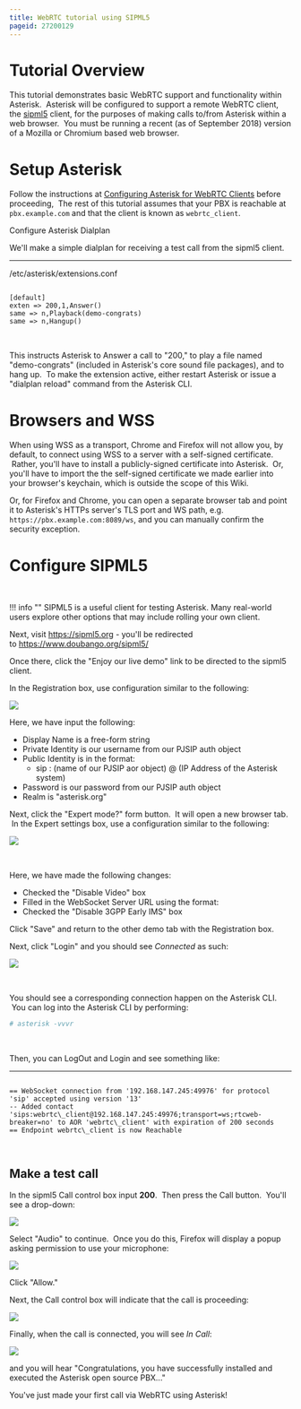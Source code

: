 ```yaml
---
title: WebRTC tutorial using SIPML5
pageid: 27200129
---
```


Tutorial Overview
=================

This tutorial demonstrates basic WebRTC support and functionality within Asterisk.  Asterisk will be configured to support a remote WebRTC client, the [sipml5](https://www.doubango.org/sipml5/) client, for the purposes of making calls to/from Asterisk within a web browser.  You must be running a recent (as of September 2018) version of a Mozilla or Chromium based web browser.

Setup Asterisk
==============

Follow the instructions at [Configuring Asterisk for WebRTC Clients](/Configuration/WebRTC/Configuring-Asterisk-for-WebRTC-Clients) before proceeding,  The rest of this tutorial assumes that your PBX is reachable at `pbx.example.com` and that the client is known as `webrtc_client`.

Configure Asterisk Dialplan

We'll make a simple dialplan for receiving a test call from the sipml5 client.




---

  
/etc/asterisk/extensions.conf  


```

[default]
exten => 200,1,Answer()
same => n,Playback(demo-congrats)
same => n,Hangup()

```


 

This instructs Asterisk to Answer a call to "200," to play a file named "demo-congrats" (included in Asterisk's core sound file packages), and to hang up.  To make the extension active, either restart Asterisk or issue a "dialplan reload" command from the Asterisk CLI.

Browsers and WSS
================

When using WSS as a transport, Chrome and Firefox will not allow you, by default, to connect using WSS to a server with a self-signed certificate.  Rather, you'll have to install a publicly-signed certificate into Asterisk.  Or, you'll have to import the the self-signed certificate we made earlier into your browser's keychain, which is outside the scope of this Wiki.  

Or, for Firefox and Chrome, you can open a separate browser tab and point it to Asterisk's HTTPs server's TLS port and WS path, e.g. `https://pbx.example.com:8089/ws`, and you can manually confirm the security exception.

  


Configure SIPML5
================

 




!!! info ""
    SIPML5 is a useful client for testing Asterisk. Many real-world users explore other options that may include rolling your own client.

      
[//]: # (end-info)



Next, visit <https://sipml5.org> - you'll be redirected to <https://www.doubango.org/sipml5/>

Once there, click the "Enjoy our live demo" link to be directed to the sipml5 client.

In the Registration box, use configuration similar to the following:

![](Screenshot_2018-09-07_06-51-14.png)

Here, we have input the following:

* Display Name is a free-form string
* Private Identity is our username from our PJSIP auth object
* Public Identity is in the format:
	+ sip : (name of our PJSIP aor object) @ (IP Address of the Asterisk system)
* Password is our password from our PJSIP auth object
* Realm is "asterisk.org"

Next, click the "Expert mode?" form button.  It will open a new browser tab.  In the Expert settings box, use a configuration similar to the following:

![](Screenshot_2018-09-07_06-57-13.png)

 

Here, we have made the following changes:

* Checked the "Disable Video" box
* Filled in the WebSocket Server URL using the format:
* Checked the "Disable 3GPP Early IMS" box

Click "Save" and return to the other demo tab with the Registration box.

Next, click "Login" and you should see *Connected* as such:

![](Screenshot_2018-09-07_06-58-43.png)

 

You should see a corresponding connection happen on the Asterisk CLI.  You can log into the Asterisk CLI by performing:




```bash title=" " linenums="1"
# asterisk -vvvr

```


 

Then, you can LogOut and Login and see something like:




---

  
  


```

== WebSocket connection from '192.168.147.245:49976' for protocol 'sip' accepted using version '13'
-- Added contact 'sips:webrtc\_client@192.168.147.245:49976;transport=ws;rtcweb-breaker=no' to AOR 'webrtc\_client' with expiration of 200 seconds
== Endpoint webrtc\_client is now Reachable



```


Make a test call
----------------

In the sipml5 Call control box input **200**.  Then press the Call button.  You'll see a drop-down:

![](Screen-Shot-2017-06-28-at-2.25.55-PM.png)

Select "Audio" to continue.  Once you do this, Firefox will display a popup asking permission to use your microphone:

![](Screen-Shot-2017-06-28-at-2.26.48-PM.png)

Click "Allow."

Next, the Call control box will indicate that the call is proceeding:

![](Screen-Shot-2017-06-28-at-2.27.40-PM.png)

Finally, when the call is connected, you will see *In Call*:

![](Screen-Shot-2017-06-28-at-2.28.37-PM.png)

and you will hear "Congratulations, you have successfully installed and executed the Asterisk open source PBX..."

You've just made your first call via WebRTC using Asterisk!

 

